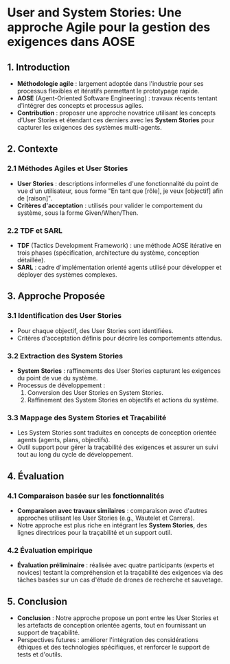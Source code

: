 # User and System Stories: Une approche Agile pour la gestion des exigences dans AOSE

## 1. Introduction
- **Méthodologie agile** : largement adoptée dans l'industrie pour ses processus flexibles et itératifs permettant le prototypage rapide.
- **AOSE** (Agent-Oriented Software Engineering) : travaux récents tentant d'intégrer des concepts et processus agiles.
- **Contribution** : proposer une approche novatrice utilisant les concepts d’User Stories et étendant ces derniers avec les **System Stories** pour capturer les exigences des systèmes multi-agents.

## 2. Contexte
### 2.1 Méthodes Agiles et User Stories
- **User Stories** : descriptions informelles d'une fonctionnalité du point de vue d'un utilisateur, sous forme "En tant que [rôle], je veux [objectif] afin de [raison]".
- **Critères d'acceptation** : utilisés pour valider le comportement du système, sous la forme Given/When/Then.
  
### 2.2 TDF et SARL
- **TDF** (Tactics Development Framework) : une méthode AOSE itérative en trois phases (spécification, architecture du système, conception détaillée).
- **SARL** : cadre d'implémentation orienté agents utilisé pour développer et déployer des systèmes complexes.

## 3. Approche Proposée
### 3.1 Identification des User Stories
- Pour chaque objectif, des User Stories sont identifiées. 
- Critères d'acceptation définis pour décrire les comportements attendus.
  
### 3.2 Extraction des System Stories
- **System Stories** : raffinements des User Stories capturant les exigences du point de vue du système.
- Processus de développement :
  1. Conversion des User Stories en System Stories.
  2. Raffinement des System Stories en objectifs et actions du système.

### 3.3 Mappage des System Stories et Traçabilité
- Les System Stories sont traduites en concepts de conception orientée agents (agents, plans, objectifs).
- Outil support pour gérer la traçabilité des exigences et assurer un suivi tout au long du cycle de développement.

## 4. Évaluation
### 4.1 Comparaison basée sur les fonctionnalités
- **Comparaison avec travaux similaires** : comparaison avec d'autres approches utilisant les User Stories (e.g., Wautelet et Carrera).
- Notre approche est plus riche en intégrant les **System Stories**, des lignes directrices pour la traçabilité et un support outil.

### 4.2 Évaluation empirique
- **Évaluation préliminaire** : réalisée avec quatre participants (experts et novices) testant la compréhension et la traçabilité des exigences via des tâches basées sur un cas d'étude de drones de recherche et sauvetage.

## 5. Conclusion
- **Conclusion** : Notre approche propose un pont entre les User Stories et les artefacts de conception orientée agents, tout en fournissant un support de traçabilité.
- Perspectives futures : améliorer l'intégration des considérations éthiques et des technologies spécifiques, et renforcer le support de tests et d'outils.

